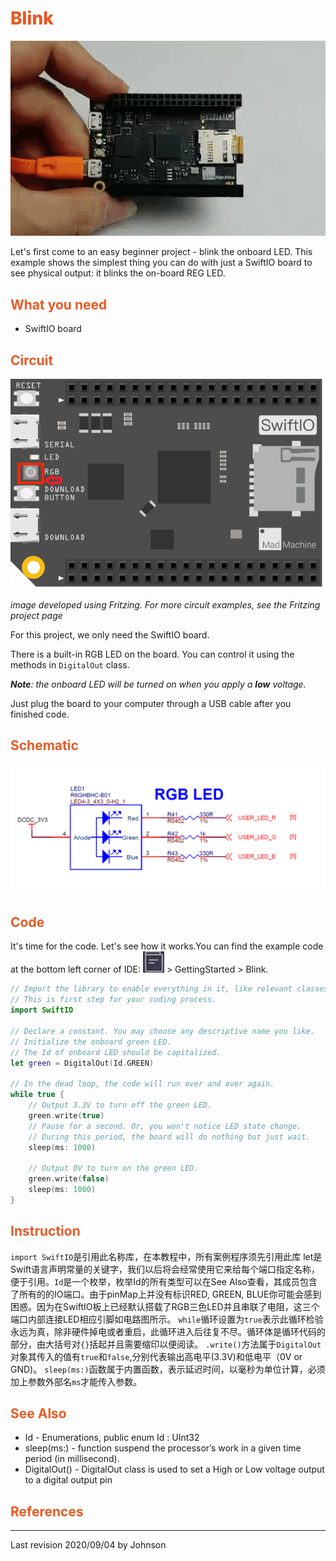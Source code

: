 # <span style="color:#EA5823;font-weight:800">Blink</span>

![](../../.gitbook/assets/Blink/Blink.gif)

Let's first come to an easy beginner project - blink the onboard LED. This example shows the simplest thing you can do with just a SwiftIO board to see physical output: it blinks the on-board REG LED.

## <span style="color:#EA5823;font-weight:700">What you need</span>

- SwiftIO board

## <span style="color:#EA5823;font-weight:700">Circuit</span>

![](../../.gitbook/assets/untitled-sketch_bb.png)

<em>image developed using Fritzing. For more circuit examples, see the Fritzing project page</em>

For this project, we only need the SwiftIO board.

There is a built-in RGB LED on the board. You can control it using the methods in `DigitalOut` class.

_**Note**: the onboard LED will be turned on when you apply a **low** voltage._

Just plug the board to your computer through a USB cable after you finished code.

## <span style="color:#EA5823;font-weight:700">Schematic</span>

![](../../_book/.gitbook/assets/../../../.gitbook/assets/Blink/RGBLEDSCH.png)

## <span style="color:#EA5823;font-weight:700">Code</span>

It's time for the code. Let's see how it works.You can find the example code at the bottom left corner of IDE: ![](../../.gitbook/assets/xnip2020-07-22_16-04-33.jpg) &gt; GettingStarted &gt; Blink.


```swift
// Import the library to enable everything in it, like relevant classes and methods. 
// This is first step for your coding process.
import SwiftIO

// Declare a constant. You may choose any descriptive name you like. 
// Initialize the onboard green LED. 
// The Id of onboard LED should be capitalized.
let green = DigitalOut(Id.GREEN) 

// In the dead loop, the code will run over and over again.
while true {
    // Output 3.3V to turn off the green LED.
    green.write(true)
    // Pause for a second. Or, you won't notice LED state change. 
    // During this period, the board will do nothing but just wait.
    sleep(ms: 1000)
    
    // Output 0V to turn on the green LED.
    green.write(false)
    sleep(ms: 1000)
}
```

## <span style="color:#EA5823;font-weight:700">Instruction</span>
`import SwiftIO`是引用此名称库，在本教程中，所有案例程序须先引用此库
let是Swift语言声明常量的关键字，我们以后将会经常使用它来给每个端口指定名称，便于引用。`Id`是一个枚举，枚举Id的所有类型可以在See Also查看，其成员包含了所有的的IO端口。由于pinMap上并没有标识RED, GREEN, BLUE你可能会感到困惑。因为在SwiftIO板上已经默认搭载了RGB三色LED并且串联了电阻，这三个端口内部连接LED相应引脚如电路图所示。
`while`循环设置为`true`表示此循环检验永远为真，除非硬件掉电或者重启，此循环进入后往复不尽。循环体是循环代码的部分，由大括号对`{}`括起并且需要缩印以便阅读。
`.write()`方法属于`DigitalOut`对象其传入的值有`true`和`false`,分别代表输出高电平(3.3V)和低电平（0V or GND)。
`sleep(ms:)`函数属于内置函数，表示延迟时间，以毫秒为单位计算，必须加上参数外部名`ms`才能传入参数。


## <span style="color:#EA5823;font-weight:700">See Also</span>

- Id - Enumerations, public enum Id : UInt32
- sleep(ms:) - function suspend the processor’s work in a given time period (in millisecond).
- DigitalOut() - DigitalOut class is used to set a High or Low voltage output to a digital output pin

## <span style="color:#EA5823;font-weight:700">References</span>

---
Last revision 2020/09/04 by Johnson